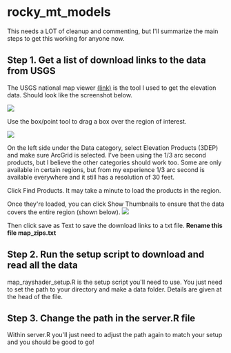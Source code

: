 # rocky_mt_models

This needs a LOT of cleanup and commenting, but I'll summarize the main steps to get this working for anyone now.


## Step 1.  Get a list of download links to the data from USGS

The USGS national map viewer [(link)](https://viewer.nationalmap.gov/basic/) is the tool I used to get the elevation data.  Should look like the screenshot below.

![](D:/abire/Documents/rocky_mt_models/readme/USGS_viewer.png)

Use the box/point tool to drag a box over the region of interest.

![](D:/abire/Documents/rocky_mt_models/readme/region.png)

On the left side under the Data category, select Elevation Products (3DEP) and make sure ArcGrid is selected.  I've been using the 1/3 arc second products, but I believe the other categories should work too.  Some are only available in certain regions, but from my experience 1/3 arc second is available everywhere and it still has a resolution of 30 feet.

Click Find Products.  It may take a minute to load the products in the region.

Once they're loaded, you can click Show Thumbnails to ensure that the data covers the entire region (shown below).
![](D:/abire/Documents/rocky_mt_models/readme/thumbnails.png)

Then click save as Text to save the download links to a txt file.  **Rename this file map_zips.txt**


## Step 2.  Run the setup script to download and read all the data

map_rayshader_setup.R is the setup script you'll need to use.  You just need to set the path to your directory and make a data folder.  Details are given at the head of the file.

## Step 3. Change the path in the server.R file

Within server.R you'll just need to adjust the path again to match your setup and you should be good to go!

